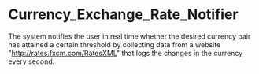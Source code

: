 # Currency_Exchange_Rate_Notifier

The system notifies the user in real time whether the desired currency pair has attained a certain threshold by collecting data from a website "http://rates.fxcm.com/RatesXML" that logs the changes in the currency every second.
